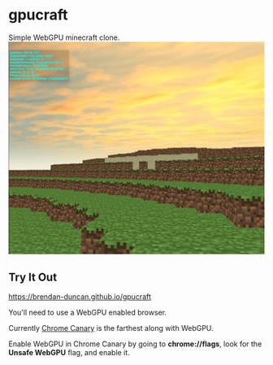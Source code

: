 # gpucraft

Simple WebGPU minecraft clone.
![GPUCraft Screenshot](gpucraft.png)

## Try It Out

https://brendan-duncan.github.io/gpucraft

You'll need to use a WebGPU enabled browser.

Currently [Chrome Canary](https://www.google.com/chrome/canary) is the farthest along with WebGPU.

Enable WebGPU in Chrome Canary by going to **chrome://flags**, look for the **Unsafe WebGPU** flag, and enable it.
